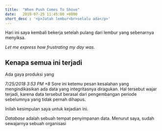 ```yaml
---
title:  "When Push Comes To Shove"
date:   2018-07-25 11:45:00 +0800
short_desc : '<p>Jatah lembur<br>selalu ada</p>' 
---
```

Hari ini saya kembali bekerja setelah pulang dari lembur yang sebenarnya menyiksa.

*Let me express how frustrating my day was.*

## Kenapa semua ini terjadi
Ada gaya produksi yang 


*7/25/2018 3:53 PM +8* Sore ini ketemu pesan kesalahan yang mengindikasikan ada data yang integritasnya diragukan. Hal tersebut wajar terjadi, karena data tersebut berasal dari pengembangan periode sebelumnya yang tidak pernah dihapus.

Inilah kesimpulan saya untuk kejadian ini.

*Database* adalah sebuah tempat penyimpanan data. Menurut saya, sudah sewajarnya sebuah organisasi 